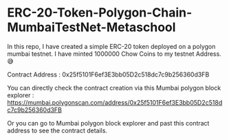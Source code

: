 # ERC-20-Token-Polygon-Chain-MumbaiTestNet-Metaschool
In this repo, I have created a simple ERC-20 token deployed on a polygon mumbai testnet. I have minted 1000000 Chow Coins to my testnet Address.😅

Contract Address : 0x25f5101F6ef3E3bb05D2c518dc7c9b256360d3FB

You can directly check the contract creation via this Mumbai polygon block explorer : https://mumbai.polygonscan.com/address/0x25f5101F6ef3E3bb05D2c518dc7c9b256360d3FB

Or you can go to Mumbai polygon block explorer and past this contract address to see the contract details.
